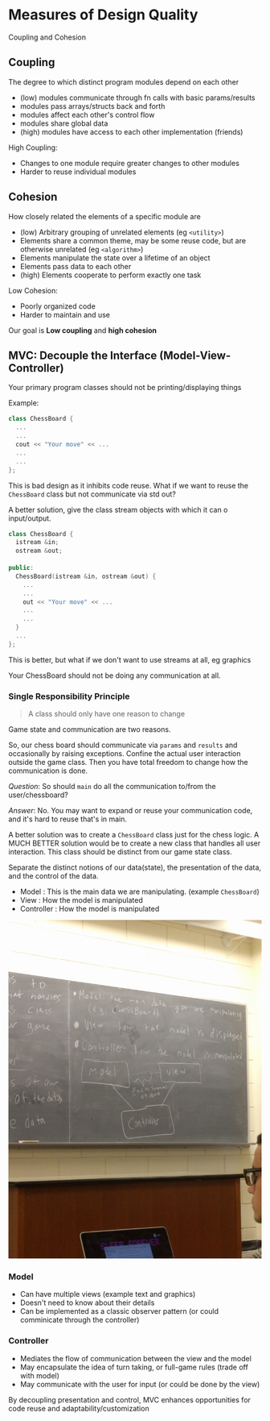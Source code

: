 # Measures of Design Quality

Coupling and Cohesion

## Coupling

The degree to which distinct program modules depend on each other

- (low) modules communicate through fn calls with basic params/results
- modules pass arrays/structs back and forth
- modules affect each other's control flow
- modules share global data
- (high) modules have access to each other implementation (friends)

High Coupling:

- Changes to one module require greater changes to other modules
- Harder to reuse individual modules

## Cohesion

How closely related the elements of a specific module are

- (low) Arbitrary grouping of unrelated elements (eg `<utility>`)
- Elements share a common theme, may be some reuse code, but are otherwise unrelated (eg `<algorithm>`)
- Elements manipulate the state over a lifetime of an object
- Elements pass data to each other
- (high) Elements cooperate to perform exactly one task

Low Cohesion:

- Poorly organized code
- Harder to maintain and use

Our goal is **Low coupling** and **high cohesion**

## MVC: Decouple the Interface (Model-View-Controller)

Your primary program classes should not be printing/displaying things

Example:

```c++
class ChessBoard {
  ...
  ...
  cout << "Your move" << ...
  ...
  ...
};
```

This is bad design as it inhibits code reuse. What if we want to reuse the `ChessBoard` class but not communicate via std out?

A better solution, give the class stream objects with which it can o input/output.

```c++
class ChessBoard {
  istream &in;
  ostream &out;

public:
  ChessBoard(istream &in, ostream &out) {
    ...
    ...
    out << "Your move" << ...
    ...
    ...
  }
  ...
};
```

This is better, but what if we don't want to use streams at all, eg graphics

Your ChessBoard should not be doing any communication at all.

### Single Responsibility Principle

> A class should only have one reason to change

Game state and communication are two reasons.

So, our chess board should communicate via `params` and `results` and occasionally by raising exceptions. Confine the actual user interaction outside the game class. Then you have total freedom to change how the communication is done.

*Question*: So should `main` do all the communication to/from the user/chessboard?

*Answer*: No. You may want to expand or reuse your communication code, and it's hard to reuse that's in main.

A better solution was to create a `ChessBoard` class just for the chess logic. A MUCH BETTER solution would be to create a new class that handles all user interaction. This class should be distinct from our game state class.

Separate the distinct notions of our data(state), the presentation of the data, and the control of the data.

- Model : This is the main data we are manipulating. (example `ChessBoard`)
- View : How the model is manipulated
- Controller : How the model is manipulated

![MVC](res/MVC.jpg)

### Model

- Can have multiple views (example text and graphics)
- Doesn't need to know about their details
- Can be implemented as a classic observer pattern (or could comminicate through the controller)

### Controller

- Mediates the flow of communication between the view and the model
- May encapsulate the idea of turn taking, or full-game rules (trade off with model)
- May communicate with the user for input (or could be done by the view)

By decoupling presentation and control, MVC enhances opportunities for code reuse and adaptability/customization

